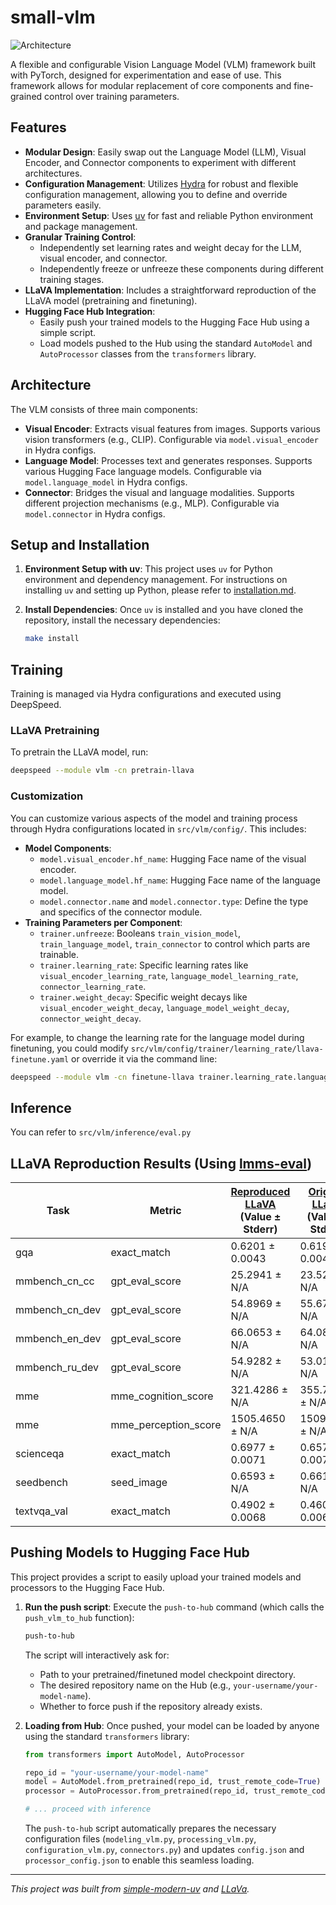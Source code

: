 # small-vlm

![Architecture](assets/architecture.png)

A flexible and configurable Vision Language Model (VLM) framework built with PyTorch, designed for experimentation and ease of use. This framework allows for modular replacement of core components and fine-grained control over training parameters.

## Features

- **Modular Design**: Easily swap out the Language Model (LLM), Visual Encoder, and Connector components to experiment with different architectures.
- **Configuration Management**: Utilizes [Hydra](https://hydra.cc/) for robust and flexible configuration management, allowing you to define and override parameters easily.
- **Environment Setup**: Uses [uv](https://github.com/astral-sh/uv) for fast and reliable Python environment and package management.
- **Granular Training Control**:
  - Independently set learning rates and weight decay for the LLM, visual encoder, and connector.
  - Independently freeze or unfreeze these components during different training stages.
- **LLaVA Implementation**: Includes a straightforward reproduction of the LLaVA model (pretraining and finetuning).
- **Hugging Face Hub Integration**:
  - Easily push your trained models to the Hugging Face Hub using a simple script.
  - Load models pushed to the Hub using the standard `AutoModel` and `AutoProcessor` classes from the `transformers` library.

## Architecture

The VLM consists of three main components:

- **Visual Encoder**: Extracts visual features from images. Supports various vision transformers (e.g., CLIP). Configurable via `model.visual_encoder` in Hydra configs.
- **Language Model**: Processes text and generates responses. Supports various Hugging Face language models. Configurable via `model.language_model` in Hydra configs.
- **Connector**: Bridges the visual and language modalities. Supports different projection mechanisms (e.g., MLP). Configurable via `model.connector` in Hydra configs.

## Setup and Installation

1.  **Environment Setup with uv**:
    This project uses `uv` for Python environment and dependency management. For instructions on installing `uv` and setting up Python, please refer to [installation.md](installation.md).

2.  **Install Dependencies**:
    Once `uv` is installed and you have cloned the repository, install the necessary dependencies:

    ```bash
    make install
    ```

## Training

Training is managed via Hydra configurations and executed using DeepSpeed.

### LLaVA Pretraining

To pretrain the LLaVA model, run:

```bash
deepspeed --module vlm -cn pretrain-llava
```

### Customization

You can customize various aspects of the model and training process through Hydra configurations located in `src/vlm/config/`. This includes:

- **Model Components**:
  - `model.visual_encoder.hf_name`: Hugging Face name of the visual encoder.
  - `model.language_model.hf_name`: Hugging Face name of the language model.
  - `model.connector.name` and `model.connector.type`: Define the type and specifics of the connector module.
- **Training Parameters per Component**:
  - `trainer.unfreeze`: Booleans `train_vision_model`, `train_language_model`, `train_connector` to control which parts are trainable.
  - `trainer.learning_rate`: Specific learning rates like `visual_encoder_learning_rate`, `language_model_learning_rate`, `connector_learning_rate`.
  - `trainer.weight_decay`: Specific weight decays like `visual_encoder_weight_decay`, `language_model_weight_decay`, `connector_weight_decay`.

For example, to change the learning rate for the language model during finetuning, you could modify `src/vlm/config/trainer/learning_rate/llava-finetune.yaml` or override it via the command line:

```bash
deepspeed --module vlm -cn finetune-llava trainer.learning_rate.language_model_learning_rate=5e-6
```

## Inference

You can refer to `src/vlm/inference/eval.py`

## LLaVA Reproduction Results (Using [lmms-eval](https://github.com/EvolvingLMMs-Lab/lmms-eval))

| Task           | Metric               | [Reproduced LLaVA](https://huggingface.co/Leonardo6/llava-7b-v1.5) (Value ± Stderr) | [Original LLaVA](liuhaotian/llava-v1.5-7b) (Value ± Stderr) |
| -------------- | -------------------- | ----------------------------------------------------------------------------------- | ----------------------------------------------------------- |
| gqa            | exact_match          | 0.6201 ± 0.0043                                                                     | 0.6192 ± 0.0043                                             |
| mmbench_cn_cc  | gpt_eval_score       | 25.2941 ± N/A                                                                       | 23.5294 ± N/A                                               |
| mmbench_cn_dev | gpt_eval_score       | 54.8969 ± N/A                                                                       | 55.6701 ± N/A                                               |
| mmbench_en_dev | gpt_eval_score       | 66.0653 ± N/A                                                                       | 64.0893 ± N/A                                               |
| mmbench_ru_dev | gpt_eval_score       | 54.9282 ± N/A                                                                       | 53.0144 ± N/A                                               |
| mme            | mme_cognition_score  | 321.4286 ± N/A                                                                      | 355.7143 ± N/A                                              |
| mme            | mme_perception_score | 1505.4650 ± N/A                                                                     | 1509.1289 ± N/A                                             |
| scienceqa      | exact_match          | 0.6977 ± 0.0071                                                                     | 0.6572 ± 0.0073                                             |
| seedbench      | seed_image           | 0.6593 ± N/A                                                                        | 0.6616 ± N/A                                                |
| textvqa_val    | exact_match          | 0.4902 ± 0.0068                                                                     | 0.4600 ± 0.0068                                             |

## Pushing Models to Hugging Face Hub

This project provides a script to easily upload your trained models and processors to the Hugging Face Hub.

1.  **Run the push script**:
    Execute the `push-to-hub` command (which calls the `push_vlm_to_hub` function):

    ```bash
    push-to-hub
    ```

    The script will interactively ask for:

    - Path to your pretrained/finetuned model checkpoint directory.
    - The desired repository name on the Hub (e.g., `your-username/your-model-name`).
    - Whether to force push if the repository already exists.

2.  **Loading from Hub**:
    Once pushed, your model can be loaded by anyone using the standard `transformers` library:

    ```python
    from transformers import AutoModel, AutoProcessor

    repo_id = "your-username/your-model-name"
    model = AutoModel.from_pretrained(repo_id, trust_remote_code=True)
    processor = AutoProcessor.from_pretrained(repo_id, trust_remote_code=True)

    # ... proceed with inference
    ```

    The `push-to-hub` script automatically prepares the necessary configuration files (`modeling_vlm.py`, `processing_vlm.py`, `configuration_vlm.py`, `connectors.py`) and updates `config.json` and `processor_config.json` to enable this seamless loading.

---

_This project was built from
[simple-modern-uv](https://github.com/jlevy/simple-modern-uv) and [LLaVa](https://github.com/haotian-liu/LLaVA)._
